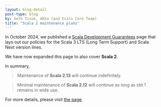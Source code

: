 ```yaml
---
layout: blog-detail
post-type: blog
by: Seth Tisue, Akka (and Scala Core Team)
title: "Scala 2 maintenance plans"
---
```


In October 2024, we published a [Scala Development Guarantees](https://www.scala-lang.org/development/) page that lays out our policies for the Scala 3 LTS (Long Term Support) and Scala Next version lines.

We have now expanded this page to also cover **Scala 2**.

In summary,

> Maintenance of **Scala 2.13** will continue indefinitely.

> Minimal maintenance of **Scala 2.12** will continue as long as sbt 1 remains in wide use.

For more details, please visit [the page](https://www.scala-lang.org/development/).

